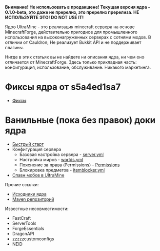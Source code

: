 **Внимание! Не использовать в продакшене! Текущая версия ядра - 0.1.0-beta, это даже не пререлиз, это пререлиз пререлиза. НЕ ИСПОЛЬЗУЙТЕ ЭТО! DO NOT USE IT!**

Ядро UltraMine - это реализация minecraft сервера на основе MinecraftForge, действительно пригодное для промышленного использования на высоконагруженных серверах с сотнями модов. В отличии от Cauldron, Не реализует Bukkit API и не поддерживает плагины. 

Нигде в этих статьях вы не найдете ни описания ядра, ни чем оно отличается от MinecraftForge. Здесь только прикладная часть: конфигурация, использование, обслуживание. Никакого маркетинга.
# Фиксы ядра от s5a4ed1sa7
* [Фиксы](.github/s5a4ed1sa7.markdown)
# Ванильные (пока без правок) доки ядра
* [Быстрый старт](.github/Quickstart.markdown)
* Конфигурация сервера
  * Базовая настройка сервера - [server.yml](.github/server.yml)
  * Настройка миров - [worlds.yml](.github/worlds.yml)
  * Пояснение за права (Permissions) - [Permissions](.github/Permissions.markdown)
  * Блокировка предметов - [itemblocker.yml](.github/itemblocker.yml)
* [Спавн мобов в UltraMine](.github/MobSpawn.markdown)

Прочие ссылки:
* [Исходники ядра](https://github.com/AspireWorld-Project/AspireCore)
* [Maven репозиторий](https://maven.ultramine.ru/org/ultramine/core)

Известные несовместимости:
* FastCraft
* ServerTools
* ForgeEssentials
* DragonAPI
* zzzzzcustomconfigs
* NEID